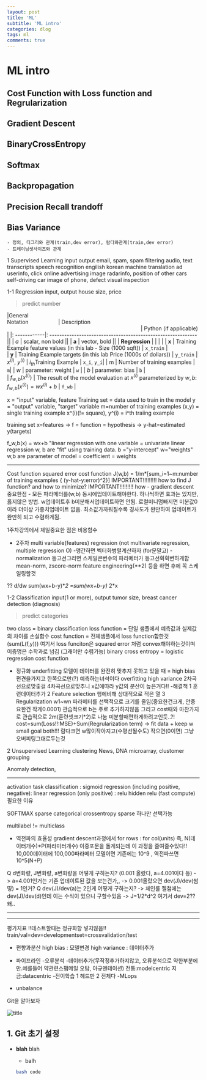 ```yaml
---
layout: post
title: 'ML'
subtitle: 'ML intro'
categories: dlog
tags: ml
comments: true
---
```


# ML intro

## Cost Function with Loss function and Regrularization
## Gradient Descent

## BinaryCrossEntropy
## Softmax

## Backpropagation

## Precision Recall trandoff
## Bias Variance
    - 정의, 디그리와 관계(train,dev error), 람다와관계(train,dev error)
    - 트레이닝셋사이즈와 관계



1 Supervised Learning
input output
email, spam, spam filtering
audio, text transcripts speech recognition
engilish korean machine translation
ad userinfo, click online advertising
image radarinfo, position of other cars self-driving car
image of phone, defect visual inspection

1-1 Regression
input, output
house size, price
> predict number

|General <img width=70/> <br />  Notation  <img width=70/> | Description<img width=350/>| Python (if applicable) |
|: ------------|: ------------------------------------------------------------||
| $a$ | scalar, non bold                                                      ||
| $\mathbf{a}$ | vector, bold                                                      ||
| **Regression** |         |    |     |
|  $\mathbf{x}$ | Training Example feature values (in this lab - Size (1000 sqft))  | `x_train` |   
|  $\mathbf{y}$  | Training Example  targets (in this lab Price (1000s of dollars))  | `y_train` 
|  $x^{(i)}$, $y^{(i)}$ | $i_{th}$Training Example | `x_i`, `y_i`|
| m | Number of training examples | `m`|
|  $w$  |  parameter: weight                                 | `w`    |
|  $b$           |  parameter: bias                                           | `b`    |     
| $f_{w,b}(x^{(i)})$ | The result of the model evaluation at $x^{(i)}$ parameterized by $w,b$: $f_{w,b}(x^{(i)}) = wx^{(i)}+b$  | `f_wb` | 


x = "input" variable, feature
Training set = data used to train in the model
y = "output" variable, "target" variable
m=number of training examples
(x,y) = single training example
x^(i)(!= square), y^(i) = i^th traiing example

training set x=features
-> f = function = hypothesis
-> y-hat=estimated y(targets)

f_w,b(x) = wx+b
"linear regression with one variable = univariate linear regression
w, b are "fit" using training data.
b ="y-intercept"
w="weights"
w,b are parameter of model = coefficient = weights

---
Cost function
squared error cost function
J(w,b) = 1/m*[sum_i=1~m:number of training examples { (y-hat-y:error)^2}]
IMPORTANT!!!!!!!!!
how to find J function? and how to minimize?
IMPORTANT!!!!!!!!!
how - gradient descent
중요한점 - 모든 파라메터를(w,b) 동시에업데이트해야한다. 하나씩하면 효과는 있지만, 옳지않은 방법. w업데이트후 b미분해서업데이트하면 안됨.
로컬미니멈빠지면 미분값0이라 더이상 가중치업데이트 없음.
최소값가까워질수록 경사도가 완만하여 업데이트가 완만히 되고 수렴하게됨.

1주차강의에서 제일중요한 점은 비용함수

* 2주차
multi variable(features) regression
(not multivariate regression, multiple regression O)
-앵간하면 벡터화병렬계산하자 (for문말고)
-normalization 등고선그리면 스케일큰변수의 파라메터가 등고선휙휙변하게함
mean-norm, zscore-norm
feature engineering(**2) 등을 하면 후에 꼭 스케일링할것

??
d/dw sum(wx+b-y)**2
=sum(wx+b-y)* 2*x

1-2 Classification
input(1 or more), output
tumor size, breast cancer detection (diagnosis)
> predict categories


two class = binary classification
loss function = 단일 샘플에서 예측값과 실제값의 차이를 손실함수
cost function = 전체샘플에서 loss function합한것 (sum(L(f,y)))
여기서 loss funciton은 squared error 처럼 convex해야하는것이며 이증명은 수학과로 넘김 (그래야만 수렴가능)
binary cross entropy = logistic regression cost function

* 정규화
underfitting
모델이 데이터를 완전히 맞추지 못하고 있을 때 = high bias
편견을가지고 한쪽으로만(?) 예측하는녀석이다
overfitting
high variance
2차곡선으로맞춫걸 4차곡선으로맞추니 x값에따라 y값의 분산이 높은거다!!
-해결책
    1 훈련데이터추가
    2 Feature selection
        행에비해 상대적으로 적은 열
    3 Regularization
        w1~wn 파라메터를 선택적으로 크기를 줄임(중요한건크게, 안중요한건 작게0.0001)
        관습적으로 b는 주로 추가하지않음
        그리고 cost때와 마찬가지로 관습적으로 2m(훈련셋크기*2)로 나눔 미분할때편하게하려고인듯..?!
        cost=sum(Loss!!:MSE)+Sum(Regrularization term)
        -> fit data + keep w small goal both!!!
        람다크면 w많이작아지고(수평선될수도) 작으면(0이면) 그냥 오버피팅그대로두는것



2 Unsupervised Learning
clustering
News, DNA microarray, clustomer grouping

Anomaly detection, 




---
activation
task classification : sigmoid
regression (including positive, negative): linear
regression (only positive) : relu
hidden relu (fast compute)
필요한 이유


SOFTMAX
sparse categorical crossentropy
sparse 하나만 선택가능

multilabel != multiclass

* 역전파의 효율성
gradient descent과정에서 for rows : for col(units) 즉, N(데이터개수)*P(파라미터개수) 이중포문을 돌게되는데 이 과정을 줄여줄수있다!!
10,000데이터에 100,000파라메터 모델이면 기존에는 10^9 , 역전파쓰면 10^5(N+P)

Q d변화량, J변화량, a변화량을 어떻게 구하는지? (0.001 올랐다, a=4.001이다 등)
    -> a=4.001인거는 기존 업데이트된 값을 보는건가,,
    -> 0.001올랐으면 dev(J)/dev(썸띵) = 1인거?
Q dev(J)/dev(a)는 2인게 어떻게 구하는지? -> 체인룰
젤첨에는 dev(J)/dev(d)인데 이는 수식이 있으니 구할수있음
    -> J=1/2*d^2 여기서 dev=2?? 왜..

---

---
평가지표
!!테스트할때는 정규화항 넣지않음!!
train/val=dev=developmentset=crossvalidation/test

* 편향과분산
high bias : 모델변경
high variance : 데이터추가
* 파이프라인
-오류분석
-데이터추가(무작정추가하지않고, 오류분석으로 약한부분에만.예를들어 약관련스팸메일 오탐, 아규멘테이션)
    전통:modelcentric 
    지금:datacentric
-전이학습
    1 헤드만
    2 전체다
-MLops

* unbalance


Git을 알아보자

![title](/img/path/img.png)


## 1. Git 초기 설정

* **blah** blah
    * balh

    ```bash
    bash code
    ```